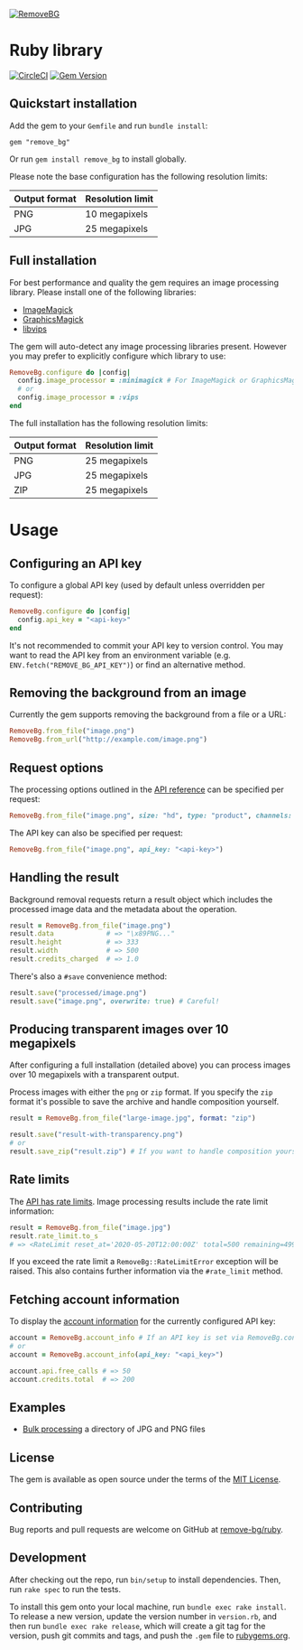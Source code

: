 [![RemoveBG](resources/logo_black.png)](https://www.remove.bg/)

# Ruby library

[![CircleCI](https://circleci.com/gh/remove-bg/ruby/tree/master.svg?style=shield)](https://circleci.com/gh/remove-bg/ruby/tree/master) [![Gem Version](https://badge.fury.io/rb/remove_bg.svg)](https://rubygems.org/gems/remove_bg)

## Quickstart installation

Add the gem to your `Gemfile` and run `bundle install`:

```
gem "remove_bg"
```

Or run `gem install remove_bg` to install globally.

Please note the base configuration has the following resolution limits:

| Output format | Resolution limit |
|---------------|------------------|
| PNG           | 10 megapixels    |
| JPG           | 25 megapixels    |

## Full installation

For best performance and quality the gem requires an image processing library.
Please install one of the following libraries:

- [ImageMagick](https://www.imagemagick.org/)
- [GraphicsMagick](http://www.graphicsmagick.org/)
- [libvips](http://libvips.github.io/libvips/)

The gem will auto-detect any image processing libraries present. However you may
prefer to explicitly configure which library to use:

```ruby
RemoveBg.configure do |config|
  config.image_processor = :minimagick # For ImageMagick or GraphicsMagick
  # or
  config.image_processor = :vips
end
```

The full installation has the following resolution limits:

| Output format | Resolution limit |
|---------------|------------------|
| PNG           | 25 megapixels    |
| JPG           | 25 megapixels    |
| ZIP           | 25 megapixels    |

# Usage

## Configuring an API key

To configure a global API key (used by default unless overridden per request):

```ruby
RemoveBg.configure do |config|
  config.api_key = "<api-key>"
end
```

It's not recommended to commit your API key to version control. You may want to
read the API key from an environment variable (e.g.
`ENV.fetch("REMOVE_BG_API_KEY")`) or find an alternative method.

## Removing the background from an image

Currently the gem supports removing the background from a file or a URL:

```ruby
RemoveBg.from_file("image.png")
RemoveBg.from_url("http://example.com/image.png")
```

## Request options

The processing options outlined in the [API reference](https://www.remove.bg/api)
can be specified per request:

```ruby
RemoveBg.from_file("image.png", size: "hd", type: "product", channels: "rgba")
```

The API key can also be specified per request:

```ruby
RemoveBg.from_file("image.png", api_key: "<api-key>")
```

## Handling the result

Background removal requests return a result object which includes the processed
image data and the metadata about the operation.

```ruby
result = RemoveBg.from_file("image.png")
result.data             # => "\x89PNG..."
result.height           # => 333
result.width            # => 500
result.credits_charged  # => 1.0
```

There's also a `#save` convenience method:

```ruby
result.save("processed/image.png")
result.save("image.png", overwrite: true) # Careful!
```

## Producing transparent images over 10 megapixels

After configuring a full installation (detailed above) you can process images
over 10 megapixels with a transparent output.

Process images with either the `png` or `zip` format. If you specify the `zip`
format it's possible to save the archive and handle composition yourself.

```ruby
result = RemoveBg.from_file("large-image.jpg", format: "zip")

result.save("result-with-transparency.png")
# or
result.save_zip("result.zip") # If you want to handle composition yourself
```

## Rate limits

The [API has rate limits][rate-limits]. Image processing results include the
rate limit information:

```ruby
result = RemoveBg.from_file("image.jpg")
result.rate_limit.to_s
# => <RateLimit reset_at='2020-05-20T12:00:00Z' total=500 remaining=499 retry_after_seconds=nil>
```

If you exceed the rate limit a `RemoveBg::RateLimitError` exception will be
raised. This also contains further information via the `#rate_limit` method.

[rate-limits]: https://www.remove.bg/api#rate-limit

## Fetching account information

To display the [account information][account-info] for the currently configured
API key:

[account-info]: https://www.remove.bg/api#operations-tag-Fetch_account_info

```ruby
account = RemoveBg.account_info # If an API key is set via RemoveBg.configuration
# or
account = RemoveBg.account_info(api_key: "<api_key>")

account.api.free_calls # => 50
account.credits.total  # => 200
```

## Examples

- [Bulk processing][bulk-processing] a directory of JPG and PNG files

[bulk-processing]: https://github.com/remove-bg/ruby/blob/master/examples/bulk_process.rb

## License

The gem is available as open source under the terms of the [MIT License](https://opensource.org/licenses/MIT).

## Contributing

Bug reports and pull requests are welcome on GitHub at [remove-bg/ruby](https://github.com/remove-bg/ruby).

## Development

After checking out the repo, run `bin/setup` to install dependencies. Then, run
`rake spec` to run the tests.

To install this gem onto your local machine, run `bundle exec rake install`. To
release a new version, update the version number in `version.rb`, and then run
`bundle exec rake release`, which will create a git tag for the version, push
git commits and tags, and push the `.gem` file to
[rubygems.org](https://rubygems.org).
